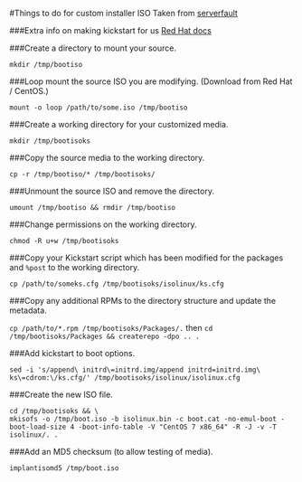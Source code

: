 #Things to do for custom installer ISO
Taken from [serverfault](https://serverfault.com/questions/517908/how-to-create-a-custom-iso-image-in-centos#521672)

###Extra info on making kickstart for us
[Red Hat docs](https://access.redhat.com/documentation/en-us/red_hat_enterprise_linux/6/html/installation_guide/s1-kickstart2-options)

###Create a directory to mount your source.

`mkdir /tmp/bootiso`

###Loop mount the source ISO you are modifying. (Download from Red Hat / CentOS.)

`mount -o loop /path/to/some.iso /tmp/bootiso`

###Create a working directory for your customized media.

`mkdir /tmp/bootisoks`

###Copy the source media to the working directory.

`cp -r /tmp/bootiso/* /tmp/bootisoks/`

###Unmount the source ISO and remove the directory.

`umount /tmp/bootiso && rmdir /tmp/bootiso`

###Change permissions on the working directory.

`chmod -R u+w /tmp/bootisoks`

###Copy your Kickstart script which has been modified for the packages and `%post` to the working directory.

`cp /path/to/someks.cfg /tmp/bootisoks/isolinux/ks.cfg`

###Copy any additional RPMs to the directory structure and update the metadata.

`cp /path/to/*.rpm /tmp/bootisoks/Packages/.`
then
`cd /tmp/bootisoks/Packages && createrepo -dpo .. .`

###Add kickstart to boot options.

`sed -i 's/append\ initrd\=initrd.img/append initrd=initrd.img\ ks\=cdrom:\/ks.cfg/' /tmp/bootisoks/isolinux/isolinux.cfg`

###Create the new ISO file.

```
cd /tmp/bootisoks && \ 
mkisofs -o /tmp/boot.iso -b isolinux.bin -c boot.cat -no-emul-boot -boot-load-size 4 -boot-info-table -V "CentOS 7 x86_64" -R -J -v -T isolinux/. .
```

###Add an MD5 checksum (to allow testing of media).

`implantisomd5 /tmp/boot.iso`
